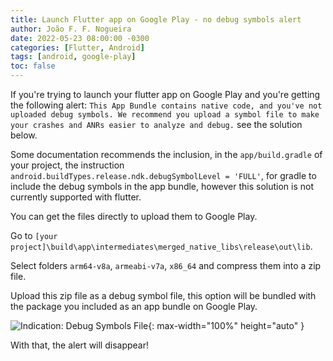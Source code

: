 ```yaml
---
title: Launch Flutter app on Google Play - no debug symbols alert
author: João F. F. Nogueira
date: 2022-05-23 08:00:00 -0300
categories: [Flutter, Android]
tags: [android, google-play]
toc: false
---
```


If you're trying to launch your flutter app on Google Play and you're getting the following alert: `This App Bundle contains native code, and you've not uploaded debug symbols. We recommend you upload a symbol file to make your crashes and ANRs easier to analyze and debug.` see the solution below.

Some documentation recommends the inclusion, in the `app/build.gradle` of your project, the instruction `android.buildTypes.release.ndk.debugSymbolLevel = 'FULL'`, for gradle to include the debug symbols in the app bundle, however this solution is not currently supported with flutter.

You can get the files directly to upload them to Google Play.

Go to `[your project]\build\app\intermediates\merged_native_libs\release\out\lib`.

Select folders `arm64-v8a`, `armeabi-v7a`, `x86_64` and compress them into a zip file.

Upload this zip file as a debug symbol file, this option will be bundled with the package you included as an app bundle on Google Play.

![Indication: Debug Symbols File](/posts/2022-05-23.jpeg){: max-width="100%" height="auto" }

With that, the alert will disappear!